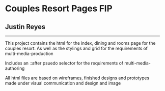 # Couples Resort Pages FIP
## Justin Reyes
 
***

This project contains the html for the index, dining and rooms page for the couples resort. As well as the stylings and grid for the requirements of multi-media-production

Includes an ::after psuedo selector for the requirements of multi-media-authoring

All html files are based on wireframes, finished designs and prototypes made under visual communication and design and image